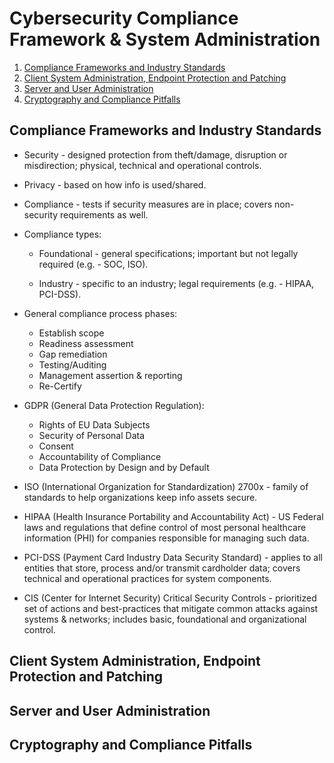 # Cybersecurity Compliance Framework & System Administration

1. [Compliance Frameworks and Industry Standards](#compliance-frameworks-and-industry-standards)
2. [Client System Administration, Endpoint Protection and Patching](#client-system-administration-endpoint-protection-and-patching)
3. [Server and User Administration](#server-and-user-administration)
4. [Cryptography and Compliance Pitfalls](#cryptography-and-compliance-pitfalls)

## Compliance Frameworks and Industry Standards

* Security - designed protection from theft/damage, disruption or misdirection; physical, technical and operational controls.

* Privacy - based on how info is used/shared.

* Compliance - tests if security measures are in place; covers non-security requirements as well.

* Compliance types:

  * Foundational - general specifications; important but not legally required (e.g. - SOC, ISO).

  * Industry - specific to an industry; legal requirements (e.g. - HIPAA, PCI-DSS).

* General compliance process phases:

  * Establish scope
  * Readiness assessment
  * Gap remediation
  * Testing/Auditing
  * Management assertion & reporting
  * Re-Certify

* GDPR (General Data Protection Regulation):

  * Rights of EU Data Subjects
  * Security of Personal Data
  * Consent
  * Accountability of Compliance
  * Data Protection by Design and by Default

* ISO (International Organization for Standardization) 2700x - family of standards to help organizations keep info assets secure.

* HIPAA (Health Insurance Portability and Accountability Act) - US Federal laws and regulations that define control of most personal healthcare information (PHI) for companies responsible for managing such data.

* PCI-DSS (Payment Card Industry Data Security Standard) - applies to all entities that store, process and/or transmit cardholder data; covers technical and operational practices for system components.

* CIS (Center for Internet Security) Critical Security Controls - prioritized set of actions and best-practices that mitigate common attacks against systems & networks; includes basic, foundational and organizational control.

## Client System Administration, Endpoint Protection and Patching

## Server and User Administration

## Cryptography and Compliance Pitfalls
